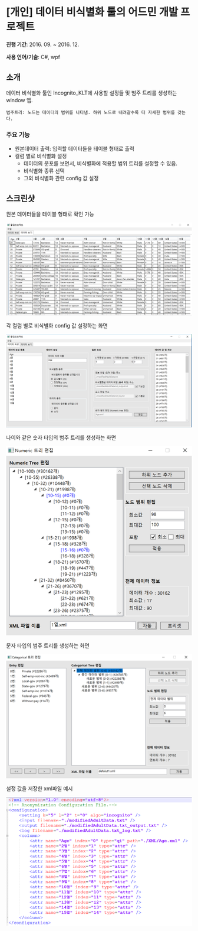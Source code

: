 # [개인] 데이터 비식별화 툴의 어드민 개발 프로젝트

**진행 기간**: 2016. 09. ~ 2016. 12.

**사용 언어/기술**: C#, wpf

## 소개

데이터 비식별화 툴인 Incognito_KLT에 사용할 설정들 및 범주 트리를 생성하는 window 앱.

`범주트리: 노드는 데이터의 범위를 나타냄. 하위 노드로 내려갈수록 더 자세한 범위를 갖는다.`

### 주요 기능
- 원본데이터 출력: 입력할 데이터들을 테이블 형태로 출력
- 컬럼 별로 비식별화 설정
  - 데이터의 분포를 보면서, 비식별화에 적용할 범위 트리를 설정할 수 있음.
  - 비식별화 종류 선택
  - 그외 비식별화 관련 config 값 설정



## 스크린샷

원본 데이터들을 테이블 형태로 확인 가능

![example1](./docs/example1.png)

각 컬럼 별로 비식별화 config 값 설정하는 화면

![example2](./docs/example2.png)

나이와 같은 숫자 타입의 범주 트리를 생성하는 화면

![example4](./docs/example4.png)

문자 타입의 범주 트리를 생성하는 화면

![example5](./docs/example5.png)

설정 값을 저장한 xml파일 예시

![example3](./docs/example3.png)
